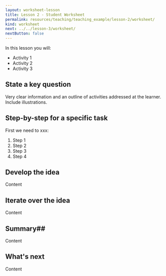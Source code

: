 ```yaml
---
layout: worksheet-lesson
title: Lesson 2 - Student Worksheet
permalink: resources/teaching/teaching_example/lesson-2/worksheet/
kind: worksheet
next: ../../lesson-3/worksheet/
nextButton: false
---
```


In this lesson you will: 

* Activity 1
* Activity 2
* Activity 3


## State a key question ##

Very clear information and an outline of activities addressed at the learner. Include illustrations.

## Step-by-step for a specific task ##

First we need to xxx: 

1. Step 1
2. Step 2
3. Step 3
4. Step 4


## Develop the idea ##

Content

## Iterate over the idea ##

Content

## Summary##

Content

## What's next ##

Content


	